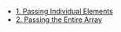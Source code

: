 - [1. Passing Individual Elements](1__Passing_Individual_Elements/readme.md) 
- [2. Passing the Entire Array](2__Passing_the_Entire_Array/readme.md) 
